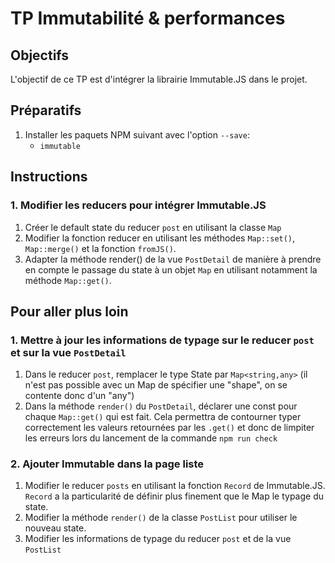 # TP Immutabilité & performances

## Objectifs

L'objectif de ce TP est d'intégrer la librairie Immutable.JS dans le projet.

## Préparatifs

1. Installer les paquets NPM suivant avec l'option `--save`:
   - `immutable`

## Instructions

### 1. Modifier les reducers pour intégrer Immutable.JS
1. Créer le default state du reducer `post` en utilisant la classe `Map`
2. Modifier la fonction reducer en utilisant les méthodes `Map::set()`, `Map::merge()` et la fonction `fromJS()`.
3. Adapter la méthode render() de la vue `PostDetail` de manière à prendre en compte le passage du state à un objet `Map` en utilisant notamment la méthode `Map::get()`.

## Pour aller plus loin
### 1. Mettre à jour les informations de typage sur le reducer `post` et sur la vue `PostDetail`
1. Dans le reducer `post`, remplacer le type State par `Map<string,any>` (il n'est pas possible avec un Map de spécifier une "shape", on se contente donc d'un "any")
2. Dans la méthode `render()` du `PostDetail`, déclarer une const pour chaque `Map::get()` qui est fait. Cela permettra de contourner typer correctement les valeurs retournées par les `.get()` et donc de limpiter les erreurs lors du lancement de la commande `npm run check`
### 2. Ajouter Immutable dans la page liste
1. Modifier le reducer `posts` en utilisant la fonction `Record` de Immutable.JS. `Record` a la particularité de définir plus finement que le Map le typage du state.
2. Modifier la méthode `render()` de la classe `PostList` pour utiliser le nouveau state.
3. Modifier les informations de typage du reducer `post` et de la vue `PostList`